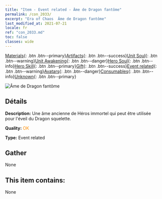 ```yaml
---
title: "Item - Event related - Âme de Dragon fantôme"
permalink: /con_2033/
excerpt: "Era of Chaos  Âme de Dragon fantôme"
last_modified_at: 2021-07-21
locale: fr
ref: "con_2033.md"
toc: false
classes: wide
---
```

 [Materials](/ItemsFR/){: .btn .btn--primary}[Artifacts](/ItemsFR/Artifacts/){: .btn .btn--success}[Unit Soul](/ItemsFR/UnitSoul/){: .btn .btn--warning}[Unit Awakening](/ItemsFR/UnitAwakening/){: .btn .btn--danger}[Hero Soul](/ItemsFR/HeroSoul/){: .btn .btn--info}[Hero Skill](/ItemsFR/HeroSkill/){: .btn .btn--primary}[Gift](/ItemsFR/Gift/){: .btn .btn--success}[Event related](/ItemsFR/Events/){: .btn .btn--warning}[Avatars](/ItemsFR/Avatars/){: .btn .btn--danger}[Consumables](/ItemsFR/Consumables/){: .btn .btn--info}[Unknown](/ItemsFR/Unknown/){: .btn .btn--primary}

 ![Âme de Dragon fantôme](/images/t/juexing_307.png)

## Détails
 **Description:** Une âme ancienne de Héros immortel qui peut être utilisée pour l'éveil du Dragon squelette.

 **Quality:** <span style="color: #FF8C00">OK</span>

 **Type:** Event related

## Gather

  None

## This item contains:

  None

